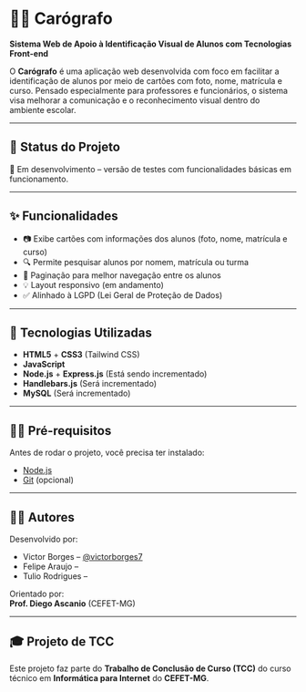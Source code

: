 # 🧑‍🎓 Carógrafo

**Sistema Web de Apoio à Identificação Visual de Alunos com Tecnologias Front-end**

O **Carógrafo** é uma aplicação web desenvolvida com foco em facilitar a identificação de alunos por meio de cartões com foto, nome, matrícula e curso. Pensado especialmente para professores e funcionários, o sistema visa melhorar a comunicação e o reconhecimento visual dentro do ambiente escolar.

---

## 🚧 Status do Projeto

🔧 Em desenvolvimento – versão de testes com funcionalidades básicas em funcionamento.

---

## ✨ Funcionalidades

- 📷 Exibe cartões com informações dos alunos (foto, nome, matrícula e curso)
- 🔍 Permite pesquisar alunos por nomem, matrícula ou turma
- 📄 Paginação para melhor navegação entre os alunos
- 💡 Layout responsivo (em andamento)
- ✅ Alinhado à LGPD (Lei Geral de Proteção de Dados)

---

## 🚀 Tecnologias Utilizadas

- **HTML5** + **CSS3** (Tailwind CSS)
- **JavaScript**
- **Node.js** + **Express.js** (Está sendo incrementado)
- **Handlebars.js** (Será incrementado)
- **MySQL** (Será incrementado)

---

## 🧑‍💻 Pré-requisitos

Antes de rodar o projeto, você precisa ter instalado:

- [Node.js](https://nodejs.org/)
- [Git](https://git-scm.com/) (opcional)

---

## 👨‍💻 Autores

Desenvolvido por:

- Victor Borges – [@victorborges7](https://www.linkedin.com/in/victorborges7)
- Felipe Araujo – 
- Tulio Rodrigues –

Orientado por:  
**Prof. Diego Ascanio** (CEFET-MG)  

---

## 🎓 Projeto de TCC

Este projeto faz parte do **Trabalho de Conclusão de Curso (TCC)** do curso técnico em **Informática para Internet** do **CEFET-MG**.

